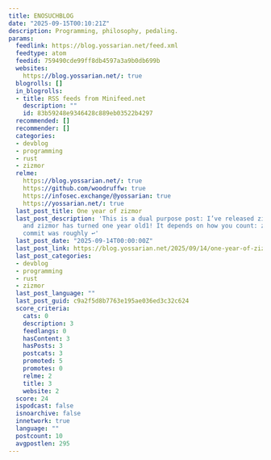 ```yaml
---
title: ENOSUCHBLOG
date: "2025-09-15T00:10:21Z"
description: Programming, philosophy, pedaling.
params:
  feedlink: https://blog.yossarian.net/feed.xml
  feedtype: atom
  feedid: 759490cde99ff8db4597a3a9b0db699b
  websites:
    https://blog.yossarian.net/: true
  blogrolls: []
  in_blogrolls:
  - title: RSS feeds from Minifeed.net
    description: ""
    id: 83b59248e9346428c889eb03522b4297
  recommended: []
  recommender: []
  categories:
  - devblog
  - programming
  - rust
  - zizmor
  relme:
    https://blog.yossarian.net/: true
    https://github.com/woodruffw: true
    https://infosec.exchange/@yossarian: true
    https://yossarian.net/: true
  last_post_title: One year of zizmor
  last_post_description: 'This is a dual purpose post: I’ve released zizmor v1.13.0,
    and zizmor has turned one year old1! It depends on how you count: zizmor’s first
    commit was roughly ↩'
  last_post_date: "2025-09-14T00:00:00Z"
  last_post_link: https://blog.yossarian.net/2025/09/14/one-year-of-zizmor
  last_post_categories:
  - devblog
  - programming
  - rust
  - zizmor
  last_post_language: ""
  last_post_guid: c9a2f5d8b7763e195ae036ed3c32c624
  score_criteria:
    cats: 0
    description: 3
    feedlangs: 0
    hasContent: 3
    hasPosts: 3
    postcats: 3
    promoted: 5
    promotes: 0
    relme: 2
    title: 3
    website: 2
  score: 24
  ispodcast: false
  isnoarchive: false
  innetwork: true
  language: ""
  postcount: 10
  avgpostlen: 295
---
```

